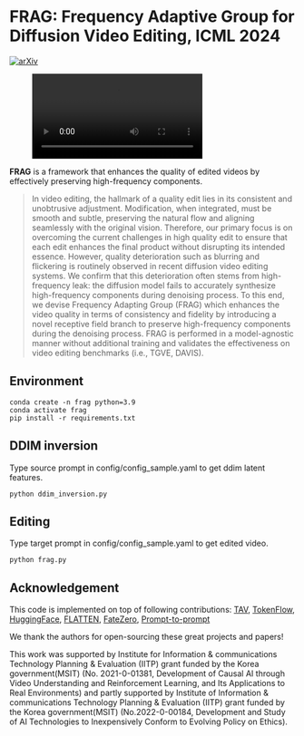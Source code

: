 # FRAG: Frequency Adaptive Group for Diffusion Video Editing, ICML 2024

[![arXiv](https://img.shields.io/badge/arXiv-FRAG-b31b1b.svg)](https://arxiv.org/abs/2307.10373) 

<figure class="video_container">
 <video controls="true" allowfullscreen="true">
 <source src="asset/frag_demo.mp4" type="video/mp4">
 </video>
</figure>

**FRAG** is a framework that enhances the quality of edited videos by effectively preserving high-frequency components.

[//]: # (### Abstract)
>In video editing, the hallmark of a quality edit lies in its consistent and unobtrusive adjustment. Modification, when integrated, must be smooth and subtle, preserving the natural flow and aligning seamlessly with the original vision. Therefore, our primary focus is on overcoming the current challenges in high quality edit to ensure that each edit enhances the final product without disrupting its intended essence. However, quality deterioration such as blurring and flickering is routinely observed in recent diffusion video editing systems. We confirm that this deterioration often stems from high-frequency leak: the diffusion model fails to accurately synthesize high-frequency components during denoising process. To this end, we devise Frequency Adapting Group (FRAG) which enhances the video quality in terms of consistency and fidelity by introducing a novel receptive field branch to preserve high-frequency components during the denoising process. FRAG is performed in a model-agnostic manner without additional training and validates the effectiveness on video editing benchmarks (i.e., TGVE, DAVIS).

## Environment
```
conda create -n frag python=3.9
conda activate frag
pip install -r requirements.txt
```
## DDIM inversion
Type source prompt in config/config_sample.yaml to get ddim latent features.
```
python ddim_inversion.py
```
## Editing
Type target prompt in config/config_sample.yaml to get edited video.
```
python frag.py
```

## Acknowledgement

This code is implemented on top of following contributions: [TAV](https://github.com/showlab/Tune-A-Video), [TokenFlow](https://github.com/omerbt/TokenFlow), [HuggingFace](https://github.com/huggingface/transformers), [FLATTEN](https://github.com/yrcong/flatten), [FateZero](https://github.com/ChenyangQiQi/FateZero), [Prompt-to-prompt](https://github.com/google/prompt-to-prompt) 

We thank the authors for open-sourcing these great projects and papers!

This work was supported by Institute for Information & communications Technology Planning & Evaluation (IITP) grant funded by the Korea government(MSIT) (No. 2021-0-01381, Development of Causal AI through Video Understanding and Reinforcement Learning, and Its Applications to Real Environments) and partly supported by Institute of Information & communications Technology Planning & Evaluation (IITP) grant funded by the Korea government(MSIT) (No.2022-0-00184, Development and Study of AI Technologies to Inexpensively Conform to Evolving Policy on Ethics).
